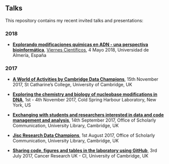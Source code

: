 ## Talks

This repository contains my recent invited talks and presentations:

### 2018

- [**Explorando modificaciones químicas en ADN - una perspectiva bioinformática**](20180504_ViernesCientificos_UniversidadAlmeria), [Viernes Científicos](http://www.viernescientificos.org/), 4 Mayo 2018, Universidad de Almería, España


### 2017

- [**A World of Activities by Cambridge Data Champions**](20171115_EngagingResearchersinGoodDataManagement), 15th November 2017, St Catharine’s College, University of Cambridge, UK

- [**Exploring the chemistry and biology of nucleobase modifications in DNA**](20171101-04_GenomeInformatics), 1st - 4th November 2017, Cold Spring Harbour Laboratory, New York, US

- [**Exchanging with students and researchers interested in data and code management and analysis**](20170914_CambridgeResearchDataChampionsForum), 14th September 2017, Office of Scholarly Communication, University Library, Cambridge, UK

- [**Jisc Research Data Champions**](20170801_JiscResearchDataChampions), 1st August 2017, Office of Scholarly Communication, University Library, Cambridge, UK

- [**Sharing code, figures and tables in the laboratory using GitHub**](20170703_GitHubintheLab_CRUK-CI), 3rd July 2017, Cancer Research UK - CI, University of Cambridge, UK

